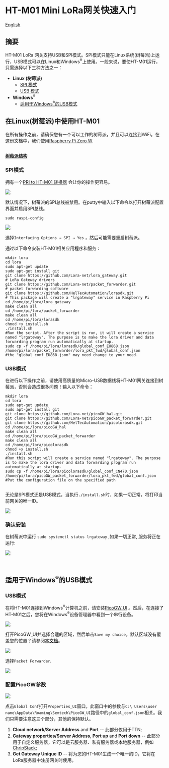 # HT-M01 Mini LoRa网关快速入门
[English](https://heltec-automation-docs.readthedocs.io/en/latest/gateway/ht-m01/qucik_start.html)
## 摘要

HT-M01 LoRa 网关支持USB和SPI模式。SPI模式只能在Linux系统(树莓派)上运行，USB模式可以在Linux和Windows<sup>®</sup>上使用。一般来说，要使HT-M01运行，只需选择以下三种方法之一：

- **Linux (树莓派)**
  - [SPI 模式](#spi)
  - [USB 模式](#usb)
- **Windows<sup>®</sup>**
  - [适用于Windows<sup>®</sup>的USB模式](#windows-sup-sup-usb)

## 在Linux(树莓派)中使用HT-M01

在所有操作之前，请确保您有一个可以工作的树莓派，并且可以连接到WiFi。在这份文档中，我们使用[Raspberry Pi Zero W](https://www.raspberrypi.org/products/raspberry-pi-zero-w/).

```Tip:: 经过测试，树莓派2、3、3B也可以正常工作。

```

**[树莓派结构]()**

### SPI模式

拥有一个[PRI to HT-M01 转换器](https://heltec.org/product/m01-converter/) 会让你的操作更容易。

![](img/quick_start/01.png)

默认情况下，树莓派的SPI总线被禁用。在putty中输入以下命令以打开树莓派配置界面并启用SPI总线。

`sudo raspi-config`

![](img/quick_start/02.png)

选择`Interfacing Options → SPI → Yes` ，然后可能需要重启树莓派。

通过以下命令安装HT-M01相关应用程序和服务：

```shell
mkdir lora
cd lora
sudo apt-get update
sudo apt-get install git
git clone https://github.com/Lora-net/lora_gateway.git
# LoRa Gateway drivers
git clone https://github.com/Lora-net/packet_forwarder.git
# packet forwarding software
git clone https://github.com/HelTecAutomation/lorasdk.git
# This package will create a "lrgateway" service in Raspberry Pi
cd /home/pi/lora/lora_gateway
make clean all
cd /home/pi/lora/packet_forwarder
make clean all
cd /home/pi/lora/lorasdk
chmod +x install.sh 
./install.sh
#Run the script. After the script is run, it will create a service named "lrgateway". The purpose is to make the lora driver and data forwarding program run automatically at startup.
sudo cp -f /home/pi/lora/lorasdk/global_conf_EU868.json /home/pi/lora/packet_forwarder/lora_pkt_fwd/global_conf.json
#the "global_conf_EU868.json" may need change to your need.
```

### USB模式

在进行以下操作之前，请使用高质量的Micro-USB数据线将HT-M01网关连接到树莓派，否则会造成很多问题！输入以下命令：

``` shell
mkdir lora
cd lora
sudo apt-get update
sudo apt-get install git
git clone https://github.com/Lora-net/picoGW_hal.git
git clone https://github.com/Lora-net/picoGW_packet_forwarder.git
git clone https://github.com/HelTecAutomation/picolorasdk.git
cd /home/pi/lora/picoGW_hal
make clean all
cd /home/pi/lora/picoGW_packet_forwarder
make clean all
cd /home/pi/lora/picolorasdk
chmod +x install.sh
./install.sh
#Run this script will create a service named "lrgateway". The purpose is to make the lora driver and data forwarding program run automatically at startup.
sudo cp -f /home/pi/lora/picolorasdk/global_conf_CN470.json /home/pi/lora/picoGW_packet_forwarder/lora_pkt_fwd/global_conf.json
#Put the configuration file on the specified path
```

```Tip:: “global_conf.json”文件决定了网关的监听频率，这是节点能否成功与网关通信的关键！

```

无论是SPI模式还是USB模式，当执行`./install.sh`时，如果一切正常，将打印当前网关的唯一ID。

![](img/quick_start/08.png)

### 确认安装

在树莓派中运行 `sudo systemctl status lrgateway` ,如果一切正常, 服务将正在运行:

![](img/quick_start/03.png)

&nbsp;

## 适用于Windows<sup>®</sup>的USB模式

### USB模式

在将HT-M01连接到Windows<sup>®</sup>计算机之前，请安装[PicoGW UI](http://resource.heltec.cn/download/HT-M01/PicoGW_UI_Release_V1.0.3.4.zip) 。然后，在连接了HT-M01之后，您将在Windows<sup>®</sup>设备管理器中看到一个串行设备。

![](img/quick_start/04.png)

打开PicoGW_UI并选择合适的区域，然后单击`Save my choice`。默认区域没有覆盖您的位置？请参阅[本文档](https://heltec-automation.readthedocs.io/zh_CN/latest/gateway/ht-m01/add_region_on_picogw_ui.html)。

![](img/quick_start/05.png)

选择`Packet Forwarder`.

![](img/quick_start/06.png)

### 配置PicoGW参数

![](img/quick_start/07.png)

点击`Global Conf`打开`Properties_UI`窗口，此窗口中的参数与`C:\ Users\user name\AppData\Roaming\Semtech\PicoGW_UI`路径中的`global_conf.json`相关。我们只需要注意这三个部分，其他的保持默认。

1.  **Cloud network/Server Address** and **Port** -- 此部分仅用于TTN;
2. **Gateway properties/Server Address**, **Port up** and **Port down** -- 此部分用于自定义服务器，它可以是云服务器、私有服务器或本地服务器，例如 [ChripStack](https://www.chirpstack.io/);
3. **Get Gateway Unique ID** -- 将为您的HT-M01生成一个唯一的ID，它将在LoRa服务器中注册网关时使用。

``` Note:: 由PicoGW UI和树莓派生成的唯一ID是不同的。因为来自树莓派的唯一ID与HT-M01的STM32芯片有关。树莓派使用自己的以太网Mac地址。

```

